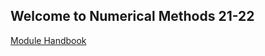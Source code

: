 ## Welcome to Numerical Methods 21-22

[Module Handbook](web/ModuleHandbook_NumericalMethods.jl.html)
